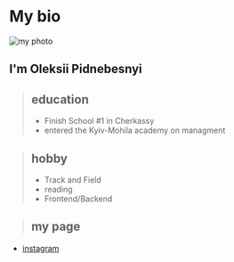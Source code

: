 # My bio

![my photo](https://avatars.githubusercontent.com/u/103833548?s=400&u=9fec99a5b7ca84df566224ee5768a751349d0471&v=4)

## I'm Oleksii Pidnebesnyi

> ## education
>
> - Finish School #1 in Cherkassy
> - entered the Kyiv-Mohila academy on managment

> ## hobby
>
> - Track and Field
> - reading
> - Frontend/Backend

> ## my page

- [instagram](https://www.instagram.com/podnes_/)
